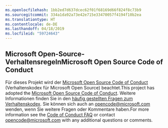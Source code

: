 ```yaml
---
ms.openlocfilehash: 1bb2ed7d637dcec62f01f68169d66f824f8c73b9
ms.sourcegitcommit: 334a1da92a73e42e715e33470057f4194f10b2ea
ms.translationtype: HT
ms.contentlocale: de-DE
ms.lasthandoff: 04/18/2019
ms.locfileid: "59724643"
---
```

## <a name="microsoft-open-source-code-of-conduct"></a><span data-ttu-id="7d09e-101">Microsoft Open-Source-Verhaltensregeln</span><span class="sxs-lookup"><span data-stu-id="7d09e-101">Microsoft Open Source Code of Conduct</span></span>

<span data-ttu-id="7d09e-102">Für dieses Projekt wird der [Microsoft Open Source Code of Conduct](https://opensource.microsoft.com/codeofconduct/) (Verhaltenskodex für Microsoft Open Source) beachtet.</span><span class="sxs-lookup"><span data-stu-id="7d09e-102">This project has adopted the [Microsoft Open Source Code of Conduct](https://opensource.microsoft.com/codeofconduct/).</span></span>
<span data-ttu-id="7d09e-103">Weitere Informationen finden Sie in den [häufig gestellten Fragen zum Verhaltenskodex](https://opensource.microsoft.com/codeofconduct/faq/). Sie können sich auch an [opencode@microsoft.com](mailto:opencode@microsoft.com) wenden, wenn Sie weitere Fragen oder Kommentare haben.</span><span class="sxs-lookup"><span data-stu-id="7d09e-103">For more information see the [Code of Conduct FAQ](https://opensource.microsoft.com/codeofconduct/faq/) or contact [opencode@microsoft.com](mailto:opencode@microsoft.com) with any additional questions or comments.</span></span>

